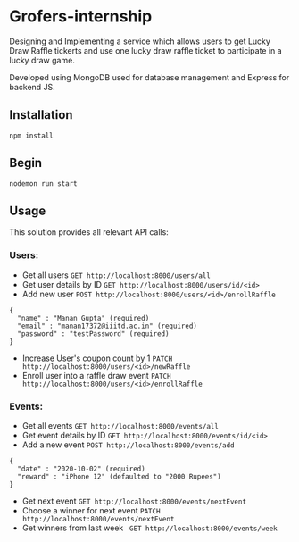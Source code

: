 # Grofers-internship
 Designing and Implementing a service which allows users to get Lucky Draw Raffle tickerts and use one lucky draw raffle ticket to participate in a lucky draw game.

 Developed using MongoDB used for database management and Express for backend JS.

## Installation
```
npm install
```

## Begin
```
nodemon run start
```

## Usage
This solution provides all relevant API calls:
### Users:
- Get all users `GET http://localhost:8000/users/all `
- Get user details by ID `GET http://localhost:8000/users/id/<id>`
- Add new user `POST http://localhost:8000/users/<id>/enrollRaffle`
```
{
  "name" : "Manan Gupta" (required)
  "email" : "manan17372@iiitd.ac.in" (required)
  "password" : "testPassword" (required)
}
```
- Increase User's coupon count by 1 `PATCH http://localhost:8000/users/<id>/newRaffle`
- Enroll user into a raffle draw event `PATCH http://localhost:8000/users/<id>/enrollRaffle`



### Events:
- Get all events `GET http://localhost:8000/events/all `
- Get event details by ID `GET http://localhost:8000/events/id/<id>`
- Add a new event `POST http://localhost:8000/events/add`
```
{
  "date" : "2020-10-02" (required)
  "reward" : "iPhone 12" (defaulted to "2000 Rupees")
}
```
- Get next event `GET http://localhost:8000/events/nextEvent`
- Choose a winner for next event `PATCH http://localhost:8000/events/nextEvent`
- Get winners from last week ` GET http://localhost:8000/events/week`
